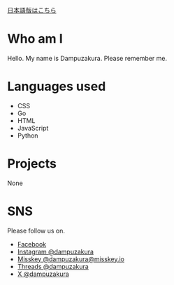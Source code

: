 [日本語版はこちら](README-ja.md)
# Who am I
Hello.
My name is Dampuzakura.
Please remember me.

# Languages used
- CSS
- Go
- HTML
- JavaScript
- Python

# Projects
None

# SNS
Please follow us on.
- [Facebook](https://www.facebook.com/profile.php?id=61558987980209)
- [Instagram @dampuzakura](https://instagram.com/dampuzakura)
- [Misskey @dampuzakura@misskey.io](https://misskey.io/@dampuzakura)
- [Threads @dampuzakura](https://threads.net/dampuzakura)
- [X @dampuzakura](https://x.com/dampuzakura)